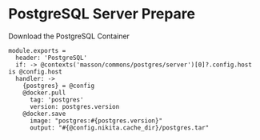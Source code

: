 
# PostgreSQL Server Prepare

Download the PostgreSQL Container

    module.exports =
      header: 'PostgreSQL'
      if: -> @contexts('masson/commons/postgres/server')[0]?.config.host is @config.host
      handler: ->
        {postgres} = @config
        @docker.pull
          tag: 'postgres'
          version: postgres.version
        @docker.save
          image: "postgres:#{postgres.version}"
          output: "#{@config.nikita.cache_dir}/postgres.tar"
